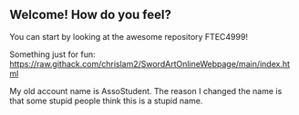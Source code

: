 ## Welcome! How do you feel?

You can start by looking at the awesome repository FTEC4999!

Something just for fun: https://raw.githack.com/chrislam2/SwordArtOnlineWebpage/main/index.html

My old account name is AssoStudent. The reason I changed the name is that some stupid people think this is a stupid name.

<!--
**chrislam2/chrislam2** is a ✨ _special_ ✨ repository because its `README.md` (this file) appears on your GitHub profile.

Here are some ideas to get you started:

- 🔭 I’m currently working on ...
- 🌱 I’m currently learning ...
- 👯 I’m looking to collaborate on ...
- 🤔 I’m looking for help with ...
- 💬 Ask me about ...
- 📫 How to reach me: ...
- 😄 Pronouns: ...
- ⚡ Fun fact: ...
-->
